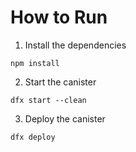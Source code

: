 # How to Run

1. Install the dependencies

```
npm install
```

2. Start the canister

```
dfx start --clean
```

3. Deploy the canister

```
dfx deploy
```
